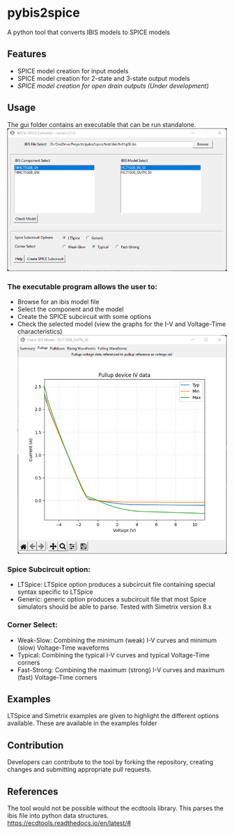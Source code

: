 # pybis2spice
A python tool that converts IBIS models to SPICE models

## Features
* SPICE model creation for input models
* SPICE model creation for 2-state and 3-state output models
* _SPICE model creation for open drain outputs (Under development)_

## Usage
The gui folder contains an executable that can be run standalone.
![](/img/gui-window.png)

### The executable program allows the user to:
* Browse for an ibis model file
* Select the component and the model
* Create the SPICE subcircuit with some options 
* Check the selected model (view the graphs for the I-V and Voltage-Time characteristics)
![](/img/gui-check-model.png)


### Spice Subcircuit option: 
* LTSpice: LTSpice option produces a subcircuit file containing special syntax specific to LTSpice
* Generic: generic option produces a subcircuit file that most Spice simulators should be able to parse. Tested with Simetrix version 8.x

### Corner Select: 
* Weak-Slow: Combining the minimum (weak) I-V curves and minimum (slow) Voltage-Time waveforms   
* Typical: Combining the typical I-V curves and typical Voltage-Time corners
* Fast-Strong: Combining the maximum (strong) I-V curves and maximum (fast) Voltage-Time corners

## Examples
LTSpice and Simetrix examples are given to highlight the different options available. 
These are available in the examples folder

## Contribution
Developers can contribute to the tool by forking the repository, creating changes and submitting appropriate pull requests.

## References
The tool would not be possible without the ecdtools library. This parses the ibis file into python data structures.
https://ecdtools.readthedocs.io/en/latest/#

